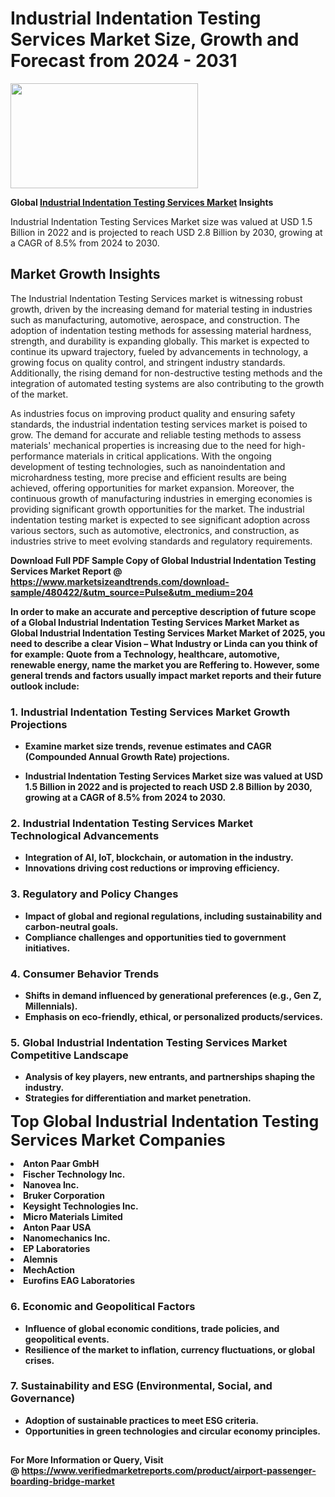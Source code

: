 <H1>Industrial Indentation Testing Services Market Size, Growth and Forecast from 2024 - 2031</H1><img class="aligncenter size-medium wp-image-584254" src="https://thirdeyenews.in/wp-content/uploads/2024/09/Global-Market-Research-300x168.jpeg" alt="" width="300" height="168" /><p><strong>Global&nbsp;<a href="https://www.marketsizeandtrends.com/download-sample/480422/&amp;utm_source=Pulse&amp;utm_medium=204">Industrial Indentation Testing Services Market</a> Insights</strong></p><p>Industrial Indentation Testing Services Market size was valued at USD 1.5 Billion in 2022 and is projected to reach USD 2.8 Billion by 2030, growing at a CAGR of 8.5% from 2024 to 2030.</p><p><h2>Market Growth Insights</h2> <p>The Industrial Indentation Testing Services market is witnessing robust growth, driven by the increasing demand for material testing in industries such as manufacturing, automotive, aerospace, and construction. The adoption of indentation testing methods for assessing material hardness, strength, and durability is expanding globally. This market is expected to continue its upward trajectory, fueled by advancements in technology, a growing focus on quality control, and stringent industry standards. Additionally, the rising demand for non-destructive testing methods and the integration of automated testing systems are also contributing to the growth of the market.</p> <p><strong></strong></p> <p>As industries focus on improving product quality and ensuring safety standards, the industrial indentation testing services market is poised to grow. The demand for accurate and reliable testing methods to assess materials' mechanical properties is increasing due to the need for high-performance materials in critical applications. With the ongoing development of testing technologies, such as nanoindentation and microhardness testing, more precise and efficient results are being achieved, offering opportunities for market expansion. Moreover, the continuous growth of manufacturing industries in emerging economies is providing significant growth opportunities for the market. The industrial indentation testing market is expected to see significant adoption across various sectors, such as automotive, electronics, and construction, as industries strive to meet evolving standards and regulatory requirements.</p> <p><strong></p><p><span class=""><strong>Download Full PDF Sample Copy of Global Industrial Indentation Testing Services Market Report</strong> @ <a href="https://www.marketsizeandtrends.com/download-sample/480422/&amp;utm_source=Pulse&amp;utm_medium=204" target="_blank">https://www.marketsizeandtrends.com/download-sample/480422/&amp;utm_source=Pulse&amp;utm_medium=204</a></span></p><p>In order to make an accurate and perceptive description of future scope of a Global&nbsp;Industrial Indentation Testing Services Market Market as Global&nbsp;Industrial Indentation Testing Services Market Market of 2025, you need to describe a clear Vision &ndash; What Industry or Linda can you think of for example: Quote from a Technology, healthcare, automotive, renewable energy, name the market you are Reffering to. However, some general trends and factors usually impact market reports and their future outlook include:</p><h3>1.&nbsp;<strong>Industrial Indentation Testing Services Market Growth Projections</strong></h3><ul><li>Examine market size trends, revenue estimates and CAGR (Compounded Annual Growth Rate) projections.</li><li><p>Industrial Indentation Testing Services Market size was valued at USD 1.5 Billion in 2022 and is projected to reach USD 2.8 Billion by 2030, growing at a CAGR of 8.5% from 2024 to 2030.</p></li></ul><h3>2.&nbsp;<strong>Industrial Indentation Testing Services Market Technological Advancements</strong></h3><ul><li>Integration of AI, IoT, blockchain, or automation in the industry.</li><li>Innovations driving cost reductions or improving efficiency.</li></ul><h3>3.&nbsp;<strong>Regulatory and Policy Changes</strong></h3><ul><li>Impact of global and regional regulations, including sustainability and carbon-neutral goals.</li><li>Compliance challenges and opportunities tied to government initiatives.</li></ul><h3>4.&nbsp;<strong>Consumer Behavior Trends</strong></h3><ul><li>Shifts in demand influenced by generational preferences (e.g., Gen Z, Millennials).</li><li>Emphasis on eco-friendly, ethical, or personalized products/services.</li></ul><h3>5.&nbsp;<strong>Global Industrial Indentation Testing Services Market Competitive Landscape</strong></h3><ul><li>Analysis of key players, new entrants, and partnerships shaping the industry.</li><li>Strategies for differentiation and market penetration.</li></ul><p data-pm-slice="1 1 []"><span style="color: inherit; font-family: inherit; font-size: 25px;">Top Global Industrial Indentation Testing Services Market Companies</span></p><div class="" data-test-id=""><p><li>Anton Paar GmbH</li><li> Fischer Technology Inc.</li><li> Nanovea Inc.</li><li> Bruker Corporation</li><li> Keysight Technologies Inc.</li><li> Micro Materials Limited</li><li> Anton Paar USA</li><li> Nanomechanics Inc.</li><li> EP Laboratories</li><li> Alemnis</li><li> MechAction</li><li> Eurofins EAG Laboratories</li></p></div><h3>6.&nbsp;<strong>Economic and Geopolitical Factors</strong></h3><ul><li>Influence of global economic conditions, trade policies, and geopolitical events.</li><li>Resilience of the market to inflation, currency fluctuations, or global crises.</li></ul><h3>7.&nbsp;<strong>Sustainability and ESG (Environmental, Social, and Governance)</strong></h3><ul><li>Adoption of sustainable practices to meet ESG criteria.</li><li>Opportunities in green technologies and circular economy principles.</li></ul><h2><strong style="font-size: 14px;">For More Information or Query, Visit @&nbsp;</strong><a style="background-color: #ffffff; font-size: 14px;" href="https://www.marketsizeandtrends.com/report/industrial-indentation-testing-services-market/" target="_blank">https://www.verifiedmarketreports.com/product/airport-passenger-boarding-bridge-market</a></h2>
